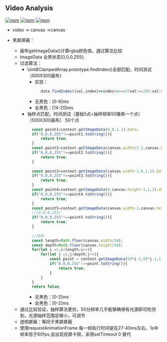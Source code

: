 ## Video Analysis
[![npm](https://img.shields.io/npm/v/video-analysis.svg?style=flat-square)](https://www.npmjs.com/package/video-analysis)
[![npm](https://img.shields.io/npm/l/video-analysis.svg?style=flat-square)](https://www.npmjs.com/package/video-analysis)
[![npm](https://img.shields.io/npm/dm/video-analysis.svg?style=flat-square)](https://www.npmjs.com/package/video-analysis)

* video -> canvas ->canvas
* 黑屏屏蔽：
    - 画布getImageData()计算rgba颜色值，通过算法比较
    - ImageData 全黑状态[0,0,0,255];
    - 过滤算法：
        * Uint8ClampedArray.prototype.findIndex()全部匹配，时间测试（500X300画布）
            - 实现：
            ```javascript
                  data.findIndex((val,index)=>index%4===3?val!==255:val!==0)
           ```
            - 无黑色：[0-6]ms
            - 全黑色：[14-20]ms
        * 抽样点匹配，时间测试（基础5点+抽样频率50像素一个点）（500X300画布） 50个点
            ```javascript
              const point1=context.getImageData(0,0,1,1).data;
              if("0,0,0,255"!==point1.toString()){
                  return true;
              }
              const point2=context.getImageData(canvas.width/2-1,canvas.height/2-1,1,1).data;
              if("0,0,0,255"!==point2.toString()){
                  return true;
              }
              
              const point3=context.getImageData(canvas.width-1,0,1,1).data;
              if("0,0,0,255"!==point3.toString()){
                  return true;
              }
              const point4=context.getImageData(0,canvas.height-1,1,1).data;
              if("0,0,0,255"!==point4.toString()){
                  return true;
              }
              const point5=context.getImageData(canvas.width-1,canvas.height-1,1,1).data;
              //[0,0,0,255]
              if("0,0,0,255"!==point5.toString()){
                  return true;
              }
              
              //采样
              const length=Math.floor(canvas.width/50);
              const depth=Math.floor(canvas.height/50);
              for(let i =1;i<length;i++){
                  for(let j =1;j<depth;j++){
                      const point = context.getImageData(50*i-1,50*j-1,1,1).data;
                      if("0,0,0,255"!==point.toString()){
                          return true;
                      }
                  }
              }
              return false;
            ```
            - 无黑色：[0-2]ms
            - 全黑色：[0-2]ms
    - 通过比较验证，抽样算法更优，50分辨率几乎能够确保有光源即可检测到，光源抽样范围足够小，可调节
    
   * 透明屏蔽：等同于黑屏屏蔽
   * 使用requestAnimationFrame 每一帧执行时间是在27-40ms左右，1s中帧率低于60fps,会出现视屏卡顿，采用setTimeout 0 替代